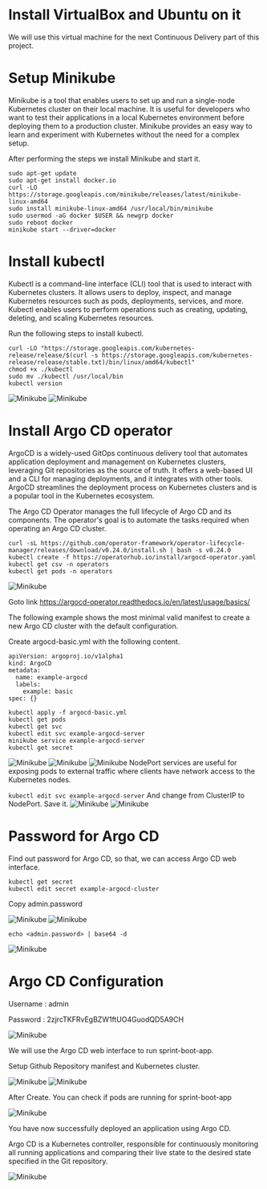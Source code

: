 ﻿# Install VirtualBox and Ubuntu on it

We will use this virtual machine for the next Continuous Delivery part of this project.

# Setup Minikube

Minikube is a tool that enables users to set up and run a single-node Kubernetes cluster on their local machine. It is useful for developers who want to test their applications in a local Kubernetes environment before deploying them to a production cluster. Minikube provides an easy way to learn and experiment with Kubernetes without the need for a complex setup.

After performing the steps we install Minikube and start it.
```
sudo apt-get update
sudo apt-get install docker.io
curl -LO https://storage.googleapis.com/minikube/releases/latest/minikube-linux-amd64
sudo install minikube-linux-amd64 /usr/local/bin/minikube
sudo usermod -aG docker $USER && newgrp docker
sudo reboot docker
minikube start --driver=docker
```
# Install kubectl

Kubectl is a command-line interface (CLI) tool that is used to interact with Kubernetes clusters. It allows users to deploy, inspect, and manage Kubernetes resources such as pods, deployments, services, and more. Kubectl enables users to perform operations such as creating, updating, deleting, and scaling Kubernetes resources.

Run the following steps to install kubectl.
```
curl -LO "https://storage.googleapis.com/kubernetes-release/release/$(curl -s https://storage.googleapis.com/kubernetes-release/release/stable.txt)/bin/linux/amd64/kubectl"
chmod +x ./kubectl
sudo mv ./kubectl /usr/local/bin
kubectl version
```
![Minikube](https://github.com/Edgar85/Jenkins-Zero-To-Hero/blob/main/Screenshots/minikube_1.avif)
![Minikube](https://github.com/Edgar85/Jenkins-Zero-To-Hero/blob/main/Screenshots/minikube_2.avif)

# Install Argo CD operator
ArgoCD is a widely-used GitOps continuous delivery tool that automates application deployment and management on Kubernetes clusters, leveraging Git repositories as the source of truth. It offers a web-based UI and a CLI for managing deployments, and it integrates with other tools. ArgoCD streamlines the deployment process on Kubernetes clusters and is a popular tool in the Kubernetes ecosystem.

The Argo CD Operator manages the full lifecycle of Argo CD and its components. The operator's goal is to automate the tasks required when operating an Argo CD cluster.
```
curl -sL https://github.com/operator-framework/operator-lifecycle-manager/releases/download/v0.24.0/install.sh | bash -s v0.24.0
kubectl create -f https://operatorhub.io/install/argocd-operator.yaml
kubectl get csv -n operators
kubectl get pods -n operators
```
![Minikube](https://github.com/Edgar85/Jenkins-Zero-To-Hero/blob/main/Screenshots/minikube_3.avif)

Goto link https://argocd-operator.readthedocs.io/en/latest/usage/basics/

The following example shows the most minimal valid manifest to create a new Argo CD cluster with the default configuration.

Create argocd-basic.yml with the following content.
```
apiVersion: argoproj.io/v1alpha1
kind: ArgoCD
metadata:
  name: example-argocd
  labels:
    example: basic
spec: {}
```
```
kubectl apply -f argocd-basic.yml
kubectl get pods
kubectl get svc
kubectl edit svc example-argocd-server
minikube service example-argocd-server
kubectl get secret
```
![Minikube](https://github.com/Edgar85/Jenkins-Zero-To-Hero/blob/main/Screenshots/minikube_4.avif)
![Minikube](https://github.com/Edgar85/Jenkins-Zero-To-Hero/blob/main/Screenshots/minikube_5.avif)
![Minikube](https://github.com/Edgar85/Jenkins-Zero-To-Hero/blob/main/Screenshots/minikube_6.avif)
NodePort services are useful for exposing pods to external traffic where clients have network access to the Kubernetes nodes.

```kubectl edit svc example-argocd-server``` And change from ClusterIP to NodePort. Save it.
![Minikube](https://github.com/Edgar85/Jenkins-Zero-To-Hero/blob/main/Screenshots/argocd_1.avif)
![Minikube](https://github.com/Edgar85/Jenkins-Zero-To-Hero/blob/main/Screenshots/minikube_7.avif)

# Password for Argo CD

Find out password for Argo CD, so that, we can access Argo CD web interface.
```
kubectl get secret
kubectl edit secret example-argocd-cluster
```
Copy admin.password

![Minikube](https://github.com/Edgar85/Jenkins-Zero-To-Hero/blob/main/Screenshots/minikube_8.avif)
![Minikube](https://github.com/Edgar85/Jenkins-Zero-To-Hero/blob/main/Screenshots/argocd_2.avif)
```
echo <admin.password> | base64 -d
```
![Minikube](https://github.com/Edgar85/Jenkins-Zero-To-Hero/blob/main/Screenshots/argocd_3.avif)

# Argo CD Configuration

Username : admin

Password : 2zjrcTKFRvEgBZW1ftUO4GuodQD5A9CH

![Minikube](https://github.com/Edgar85/Jenkins-Zero-To-Hero/blob/main/Screenshots/argocd_4.avif)

We will use the Argo CD web interface to run sprint-boot-app.

Setup Github Repository manifest and Kubernetes cluster.

![Minikube](https://github.com/Edgar85/Jenkins-Zero-To-Hero/blob/main/Screenshots/argocd_5.avif)
![Minikube](https://github.com/Edgar85/Jenkins-Zero-To-Hero/blob/main/Screenshots/argocd_6.avif)

After Create. You can check if pods are running for sprint-boot-app

![Minikube](https://github.com/Edgar85/Jenkins-Zero-To-Hero/blob/main/Screenshots/minikube_9.avif)

You have now successfully deployed an application using Argo CD.

Argo CD is a Kubernetes controller, responsible for continuously monitoring all running applications and comparing their live state to the desired state specified in the Git repository.

![Minikube](https://github.com/Edgar85/Jenkins-Zero-To-Hero/blob/main/Screenshots/Screenshot%20from%202023-04-21%2017-00-21.png)
